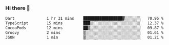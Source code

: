 ### Hi there 👋

<!--START_SECTION:waka-->

```txt
Dart              1 hr 31 mins    █████████████████▓░░░░░░░   70.95 %
TypeScript        15 mins         ███░░░░░░░░░░░░░░░░░░░░░░   12.37 %
CocoaPods         12 mins         ██▒░░░░░░░░░░░░░░░░░░░░░░   09.87 %
Groovy            2 mins          ▒░░░░░░░░░░░░░░░░░░░░░░░░   01.61 %
JSON              1 min           ▒░░░░░░░░░░░░░░░░░░░░░░░░   01.21 %
```

<!--END_SECTION:waka-->


<!--
**AnkelMauCastillo/AnkelMauCastillo** is a ✨ _special_ ✨ repository because its `README.md` (this file) appears on your GitHub profile.

Here are some ideas to get you started:

- 🔭 I’m currently working on ...
- 🌱 I’m currently learning ...
- 👯 I’m looking to collaborate on ...
- 🤔 I’m looking for help with ...
- 💬 Ask me about ...
- 📫 How to reach me: ...
- 😄 Pronouns: ...
- ⚡ Fun fact: ...
-->
